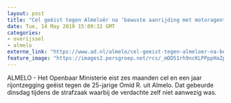 ```yaml
---
layout: post
title: "Cel geëist tegen Almeloër na ‘bewuste aanrijding met motoragent’"
date: Tue, 14 May 2019 15:09:32 GMT
categories: 
- overijssel 
- almelo 
externe_link: "https://www.ad.nl/almelo/cel-geeist-tegen-almeloer-na-bewuste-aanrijding-met-motoragent~aadd8e52/"
feature_image: "https://images2.persgroep.net/rcs/_mDD51rh9ncKLPPppHaZpE1tK8c/diocontent/135646543/_fitwidth/400/?appId=21791a8992982cd8da851550a453bd7f&quality=0.7"
---
```


ALMELO - Het Openbaar Ministerie eist zes maanden cel en een jaar rijontzegging geëist tegen de 25-jarige Omid R. uit Almelo. Dat gebeurde dinsdag tijdens de strafzaak waarbij de verdachte zelf niet aanwezig was.
